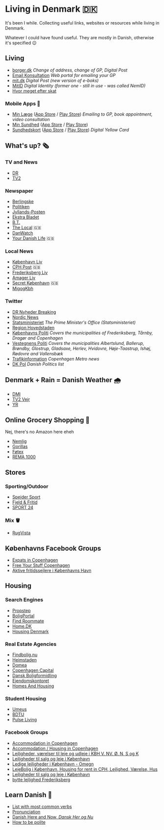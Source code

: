 # Living in Denmark 🇩🇰

It's been I while. Collecting useful links, websites or resources while living in Denmark.

Whatever I could have found useful.
They are mostly in Danish, otherwise it's specified 😉

## Living
* [borger.dk](https://www.borger.dk/) _Change of address, change of GP, Digital Post_
* [Email Konsultation](https://emailkonsultation.dk) _Web portal for emailing your GP_
* [mit.dk](https://mit.dk/en) _Digital Post (new version of e-boks)_
* [MitID](https://www.mitid.dk/en-gb/) _Digital Identity (former one - still in use - was called NemID)_
* [Hvor meget efter skat](http://hvormegetefterskat.dk/)

### Mobile Apps 📱
<!-- * [Min App](https://minapp.dk/) ([App Store]() / [Play Store]()) -->
* [Min Læge](https://minlaegeapp.dk/) ([App Store](https://apps.apple.com/dk/app/min-l%C3%A6ge/id1445003295) / [Play Store](https://play.google.com/store/apps/details?id=com.trifork.minlaege)) _Emailing to GP, book appointment, video consultation_
* [Min Sundhed](https://www.sundhed.dk/borger/guides/apps-i-sundhedsvaesenet/apps-fra-sundhedsvaesenet-borger/) ([App Store](https://apps.apple.com/dk/app/minsundhed-dk/id1453504446?l=da) / [Play Store](https://play.google.com/store/apps/details?id=dk.sundhed.minsundhed))
* [Sundhedskort](https://www.borger.dk/sundhed-og-sygdom/sygesikring-og-laegevalg/sundhedskort-app) ([App Store](https://apps.apple.com/dk/app/sundhedskortet/id1553871328) / [Play Store](https://play.google.com/store/apps/details?id=dk.digst.hc)) _Digital Yellow Card_

## What's up? 🗞️ 

### TV and News
* [DR](https://www.dr.dk/)
* [TV2](https://tv2.dk/)

### Newspaper
* [Berlingske](https://www.berlingske.dk/)
* [Politiken](https://politiken.dk/)
* [Jyllands-Posten](https://jyllands-posten.dk/)
* [Ekstra Bladet](https://ekstrabladet.dk/)
* [B.T.](https://www.bt.dk/)
* [The Local](https://www.thelocal.dk/) 🇬🇧
* [DanWatch](https://danwatch.dk/)
* [Your Danish Life](https://www.yourdanishlife.dk/) 🇬🇧

### Local News
* [København Liv](https://kobenhavnliv.dk/)
* [CPH Post](https://cphpost.dk/) 🇬🇧
* [Frederiksberg Liv](https://frederiksbergliv.dk/)
* [Amager Liv](https://amagerliv.dk/)
* [Secret København](https://secretkobenhavn.com/) 🇬🇧
* [MigogKbh](https://migogkbh.dk/)

### Twitter
* [DR Nyheder Breaking](https://twitter.com/DRBreaking)
* [Nordic News](https://twitter.com/Nordic_News)
* [Statsministeriet](https://twitter.com/Statsmin) _The Prime Minister's Office (Statsministeriet)_
* [Region Hovedstaden](https://twitter.com/RegionH)
* [Københavns Politi](https://twitter.com/KobenhavnPoliti) _Covers the municipalities of Frederiksberg, Tårnby, Dragør and Copenhagen_
* [Vestegnens Politi](https://twitter.com/VestegnsPoliti) _Covers the municipalities Albertslund, Ballerup, Brøndby, Glostrup, Gladsaxe, Herlev, Hvidovre, Høje-Taastrup, Ishøj, Rødovre and Vallensbæk_
* [Trafikinformation](https://twitter.com/MetroenKBH) _Copenhagen Metro news_
* [DK Pol](https://twitter.com/i/lists/704961335885303810) _Danish Politics list_

## Denmark + Rain = Danish Weather 🌧️
* [DMI](https://www.dmi.dk/)
* [TV2 Vejr](https://vejr.tv2.dk/)
* [YR](https://www.yr.no/en)

## Online Grocery Shopping 🛒
Nej, there's no Amazon here eheh
* [Nemlig](https://www.nemlig.com/)
* [Gorillas](https://gorillas.io/en)
* [Føtex](https://hjem.foetex.dk/)
* [REMA 1000](https://shop.rema1000.dk/)

## Stores

### Sporting/Outdoor
* [Spejder Sport](https://www.spejdersport.dk/)
* [Fjeld & Fritid](https://www.fjeldogfritid.dk/)
* [SPORT 24](https://www.sport24.dk/)

### Mix 🪣
* [RugVista](https://rugvista.dk)

## Københavns Facebook Groups
* [Expats in Copenhagen](https://www.facebook.com/groups/1408252362776505)
* [Free Your Stuff Copenhagen](https://www.facebook.com/groups/freethestuffcph)
* [Aktive fritidssejlere i Københavns Havn](https://www.facebook.com/groups/281758785777993/)

## Housing
### Search Engines
* [Propstep](https://propstep.com/)
* [BoligPortal](https://www.boligportal.dk)
* [Find Roommate](https://www.findroommate.dk/)
* [Home.DK](https://home.dk/)
* [Housing Denmark](https://housingdenmark.com/en/premium)

### Real Estate Agencies
* [Findbolig.nu](https://findbolig.nu/)
* [Heimstaden](https://www.heimstaden.dk/)
* [Domea](https://www.domea.dk/)
* [Copenhagen Capital](https://copenhagencapital.dk/)
* [Dansk Boligformidling](https://www.danskboligformidling.dk/)
* [Ejendomskontoret](https://www.ejendomskontoret.dk/)
* [Homes And Housing](https://homesandhousing.dk/)

### Student Housing
* [Umeus](https://en.umeus.dk/)
* [BDTU](https://bdtu.dk )
* [Pulse Living](https://www.pulseliving.dk/)

### Facebook Groups
* [Accommodation in Copenhagen](https://www.facebook.com/groups/166820836821223/)
* [Accommodation / Housing in Copenhagen](https://www.facebook.com/groups/806763839346160/)
* [Lejligheder, værelser til leje og udleje i KBH V. NV. Ø. N, S og K](https://www.facebook.com/groups/46683458652)
* [Lejligheder til salg og leje i København](https://www.facebook.com/groups/46683458652)
* [Ledige lejligheder i København - Omegn](https://www.facebook.com/groups/903433176531524)
* [LejeBolig i København, Housing for rent in CPH, Lejlighed, Værelse, Hus](https://www.facebook.com/groups/RentCopen)
* [Lejligheder til salg og leje i København](https://www.facebook.com/groups/boligjunglen)
* [bytte lejlighed Frederiksberg](https://www.facebook.com/groups/1448296145241327)

## Learn Danish 🥔

* [List with most common verbs](http://fjern-uv.dk/250.pdf)
* [Pronunciation](https://duda.dk/video/dansk/udtale/)
* [Danish Here and Now, _Dansk Her og Nu_](https://danskherognu.dk/)
* [How to be polite](https://www.kbh-sprogcenter.dk/en/blog/polite-in-danish/)

